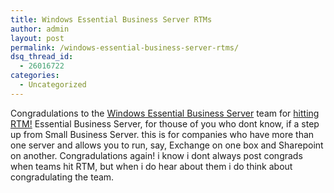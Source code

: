 ```yaml
---
title: Windows Essential Business Server RTMs
author: admin
layout: post
permalink: /windows-essential-business-server-rtms/
dsq_thread_id:
  - 26016722
categories:
  - Uncategorized
---
```

Congradulations to the [Windows Essential Business Server][1] team for [hitting RTM!][2] Essential Business Server, for thouse of you who dont know, if a step up from Small Business Server. this is for companies who have more than one server and allows you to run, say, Exchange on one box and Sharepoint on another. Congradulations again! i know i dont always post congrads when teams hit RTM, but when i do hear about them i do think about congradulating the team.

 [1]: http://www.microsoft.com/ebs/en/us/default.aspx
 [2]: http://blogs.technet.com/essentialbusinessserver/archive/2008/09/15/windows-essential-business-server-2008-rtm.aspx